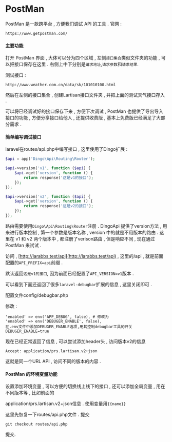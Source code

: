 # PostMan

PostMan 是一款跨平台 , 方便我们调试 API 的工具 . 官网 :

```
https://www.getpostman.com/
```

#### 主要功能

打开 PostMan 界面 , 大体可以分为四个区域 , 左侧`接口集合`类似文件夹的功能 , 可以把接口保存在这里 . 右侧上中下分别是`请求地址`,`请求参数`和`请求结果`.

测试接口 :

```
http://www.weather.com.cn/data/sk/101010100.html
```

然后在左侧的接口集合 , 创建Lartisan接口文件夹 , 并把上面的测试天气接口存入 .

可以将已经调试好的接口保存下来 , 方便下次调试 , PostMan 也提供了导出导入接口的功能 , 方便分享接口给他人 , 还提供收费版 , 基本上免费版已经满足了大部分需求 .

#### 简单编写调试接口

laravel在routes/api.php中编写接口 , 这里使用了Dingo扩展 :

```php
$api = app('Dingo\Api\Routing\Router');

$api->version('v1', function ($api) {
    $api->get('version', function () {
        return response('这是v1的接口');
    });
});

$api->version('v2', function ($api) {
    $api->get('version', function () {
        return response('这是v2的接口');
    });
});
```

路由需要使用`Dingo\Api\Routing\Router`注册 . DingoApi 提供了version方法 , 用来进行版本控制 , 第一个参数是版本名称 , version 中的就是不用版本的路由 . 这里在 v1 和 v2 两个版本中 , 都注册了verison路由 , 但是响应不同 , 现在通过 PostMan 来试试 .

访问 , [http://larabbs.test/api](http://larabbs.test/api) , 这里的/api , 就是前面配置的`API_PREFIX=api`前缀 .

默认返回`这是v1的接口`, 因为前面已经配置了`API_VERSION=v1`版本 .

可以看到下面还返回了很多`laravel-debugbar`扩展的信息 , 这里关闭即可 .

配置文件config/debugbar.php

修改 :

```
'enabled' => env('APP_DEBUG', false), # 修改为
'enabled' => env('DEBUGER_ENABLE', false),
在.env文件中添加DEBUGER_ENABLE选项,用其控制debugbar工具的开关
DEBUGER_ENABLE=true
```

现在已经正常返回了信息 , 可以尝试添加header头 , 访问版本v2的信息

```
Accept: application/prs.lartisan.v2+json
```

这就是同一个URL API , 访问不同的版本的内容 .

#### PostMan 的环境变量功能

设置添加环境变量 , 可以方便的切换线上线下的接口 , 还可以添加全局变量 , 用在不同版本等 , 比如前面的

application/prs.lartisan.v2+json信息 . 使用变量用`{{name}}`

这里先恢复一下routes/api.php文件 . 提交

```
git checkout routes/api.php
```

提交.

